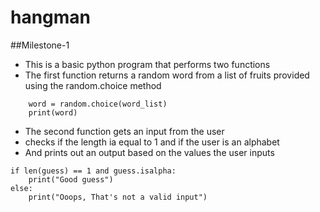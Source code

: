 # hangman
##Milestone-1
- This is a basic python program that performs two functions
- The first function  returns a random word from a list of fruits provided using the random.choice method
```word_list = ["Apple", "Pear", "Orange", "Grapes", "Guava"]
    word = random.choice(word_list)
    print(word)
```
- The second function gets an input from the user
- checks if the length ia equal to 1 and if the user is an alphabet
- And prints out an output based on the values the user inputs
```guess = input("Enter a single letter here:")
if len(guess) == 1 and guess.isalpha:
    print("Good guess")
else:
    print("Ooops, That's not a valid input")
```
    
